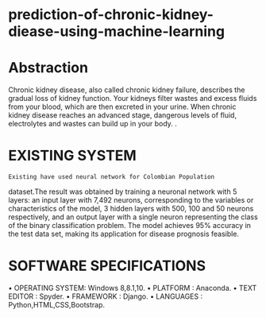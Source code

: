 # prediction-of-chronic-kidney-diease-using-machine-learning 

# Abstraction 
  Chronic kidney disease, also called chronic kidney failure, describes the
gradual loss of kidney function. Your kidneys filter wastes and excess fluids
from your blood, which are then excreted in your urine. When chronic kidney
disease reaches an advanced stage, dangerous levels of fluid, electrolytes and
wastes can build up in your body. . 

# EXISTING SYSTEM 
    Existing have used neural network for Colombian Population
dataset.The result was obtained by training a neuronal network with 5 layers:
an input layer with 7,492 neurons, corresponding to the variables or
characteristics of the model, 3 hidden layers with 500, 100 and 50 neurons
respectively, and an output layer with a single neuron representing the class of
the binary classification problem.
The model achieves 95% accuracy in the test data set, making its application
for disease prognosis feasible.  

# SOFTWARE SPECIFICATIONS 
• OPERATING SYSTEM: Windows 8,8.1,10.
• PLATFORM : Anaconda.
• TEXT EDITOR : Spyder.
• FRAMEWORK : Django.
• LANGUAGES : Python,HTML,CSS,Bootstrap.
